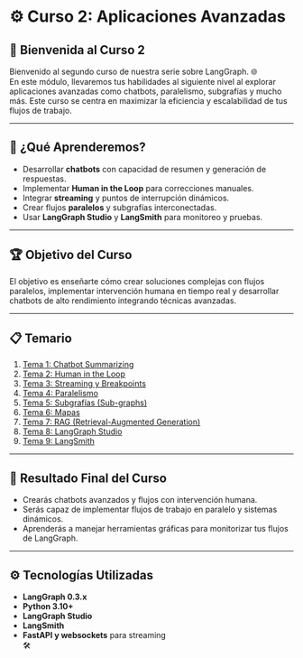 # ⚙️ Curso 2: Aplicaciones Avanzadas

## 👋 Bienvenida al Curso 2
Bienvenido al segundo curso de nuestra serie sobre LangGraph. 🌐  
En este módulo, llevaremos tus habilidades al siguiente nivel al explorar aplicaciones avanzadas como chatbots, paralelismo, subgrafías y mucho más. Este curso se centra en maximizar la eficiencia y escalabilidad de tus flujos de trabajo.  

---

## 🎯 ¿Qué Aprenderemos?
- Desarrollar **chatbots** con capacidad de resumen y generación de respuestas.  
- Implementar **Human in the Loop** para correcciones manuales.  
- Integrar **streaming** y puntos de interrupción dinámicos.  
- Crear flujos **paralelos** y subgrafías interconectadas.  
- Usar **LangGraph Studio** y **LangSmith** para monitoreo y pruebas.  

---

## 🏆 Objetivo del Curso
El objetivo es enseñarte cómo crear soluciones complejas con flujos paralelos, implementar intervención humana en tiempo real y desarrollar chatbots de alto rendimiento integrando técnicas avanzadas.  

---

## 📋 Temario
1. [Tema 1: Chatbot Summarizing](tema1_chatbot.md)  
2. [Tema 2: Human in the Loop](tema2_human_loop.md)  
3. [Tema 3: Streaming y Breakpoints](tema3_streaming.md)  
4. [Tema 4: Paralelismo](tema4_parallelism.md)  
5. [Tema 5: Subgrafías (Sub-graphs)](tema5_sub_graphs.md)  
6. [Tema 6: Mapas](tema6_maps.md)  
7. [Tema 7: RAG (Retrieval-Augmented Generation)](tema7_rag.md)  
8. [Tema 8: LangGraph Studio](tema8_langgraph_studio.md)  
9. [Tema 9: LangSmith](tema9_langsmith.md)  

---

## 🏁 Resultado Final del Curso
- Crearás chatbots avanzados y flujos con intervención humana.  
- Serás capaz de implementar flujos de trabajo en paralelo y sistemas dinámicos.  
- Aprenderás a manejar herramientas gráficas para monitorizar tus flujos de LangGraph.  

---

## ⚙️ Tecnologías Utilizadas
- **LangGraph 0.3.x**  
- **Python 3.10+**  
- **LangGraph Studio**  
- **LangSmith**  
- **FastAPI y websockets** para streaming  
🛠️